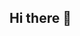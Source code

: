 ## Hi there 👋

<!--
**HyeonchanLim/HyeonchanLim** is a ✨ _special_ ✨ repository because its `README.md` (this file) appears on your GitHub profile.

Here are some ideas to get you started:
![Anurag's GitHub stats](https://github-readme-stats.vercel.app/api?username={깃헙 아이디}&show_icons=true&theme=radical)
![Top Langs](https://github-readme-stats.vercel.app/api/top-langs/?username={깃헙 아이디})


<img src="https://img.shields.io/badge/Velog-1EBC8F?style=for-the-badge&logo=velog&logoColor=white" />
badge/{배지에 표시될 이름}-{배지 배경 색상}?styled=for-the-badge&logo={배지 로고}&logoColor={로고 색상}

<h3 align="center">Tools</h3>
<div align="center">
<img src="https://img.shields.io/badge/github-181717.svg?style=for-the-badge&logo=github&logoColor=white" />&nbsp
<div>

- 🔭 I’m currently working on ...
- 🌱 I’m currently learning ...
- 👯 I’m looking to collaborate on ...
- 🤔 I’m looking for help with ...
- 💬 Ask me about ...
- 📫 How to reach me: ...
- 😄 Pronouns: ...
- ⚡ Fun fact: ...
-->
